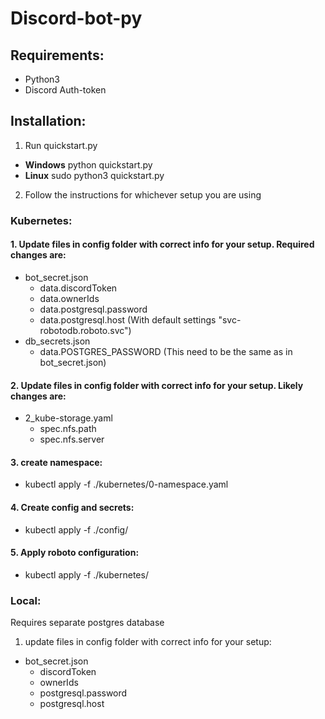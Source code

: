 # Discord-bot-py

## Requirements:
* Python3
* Discord Auth-token

## Installation:

1. Run quickstart.py
  - **Windows** python quickstart.py
  - **Linux** sudo python3 quickstart.py
2. Follow the instructions for whichever setup you are using

### Kubernetes:

#### 1. Update files in config folder with correct info for your setup. Required changes are:
  - bot_secret.json
    - data.discordToken
    - data.ownerIds
    - data.postgresql.password
    - data.postgresql.host (With default settings "svc-robotodb.roboto.svc")
  - db_secrets.json
    - data.POSTGRES_PASSWORD (This need to be the same as in bot_secret.json)
#### 2. Update files in config folder with correct info for your setup. Likely changes are:
  - 2_kube-storage.yaml
    - spec.nfs.path
    - spec.nfs.server
#### 3. create namespace:
  - kubectl apply -f ./kubernetes/0-namespace.yaml
#### 4. Create config and secrets:
  - kubectl apply -f ./config/
#### 5. Apply roboto configuration:
  - kubectl apply -f ./kubernetes/

### Local:
Requires separate postgres database

1. update files in config folder with correct info for your setup:
  - bot_secret.json
    - discordToken
    - ownerIds
    - postgresql.password
    - postgresql.host
